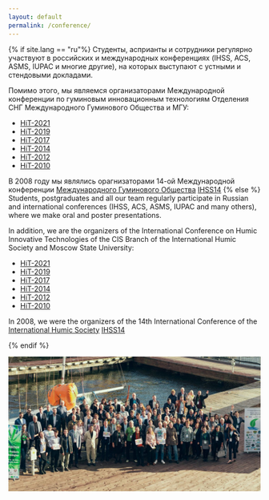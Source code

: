 ```yaml
---
layout: default
permalink: /conference/
---
```

{% if site.lang == "ru"%}
Студенты, асприанты и сотрудники регулярно участвуют в российских и международных конференциях (IHSS, ACS, ASMS, IUPAC и многие другие), на которых выступают с устными и стендовыми докладами.

Помимо этого, мы являемся организаторами Международной конференции по гуминовым инновационным технологиям Отделения СНГ Международного Гуминового Общества и МГУ:

- [HiT-2021](http://www.humus.ru/hit-2021/ru/)
- [HiT-2019](http://www.humus.ru/hit-2019/ru/)
- [HiT-2017](http://www.humus.ru/hit-2017/ru/)
- [HiT-2014](http://www.humus.ru/hit-2014/ru/)
- [HiT-2012](http://www.humus.ru/hit-2012/ru/)
- [HiT-2010](http://www.humus.ru/hit-2010/ru/)


В 2008 году мы являлись орагнизаторами 14-ой Международной конференции [Международного Гуминового Общества](http://humic-substances.org/) [IHSS14](http://www.humus.ru/ihss-14/eng/index.htm)
{% else %}
Students, postgraduates and all our team regularly participate in Russian and international conferences (IHSS, ACS, ASMS, IUPAC and many others), where we make oral and poster presentations.

In addition, we are the organizers of the International Conference on Humic Innovative Technologies of the CIS Branch of the International Humic Society and Moscow State University:

- [HiT-2021](http://www.humus.ru/hit-2021/en/)
- [HiT-2019](http://www.humus.ru/hit-2019/eng/)
- [HiT-2017](http://www.humus.ru/hit-2017/eng/)
- [HiT-2014](http://www.humus.ru/hit-2014/eng/)
- [HiT-2012](http://www.humus.ru/hit-2012/eng/)
- [HiT-2010](http://www.humus.ru/hit-2010/eng/)


In 2008, we were the organizers of the 14th International Conference of the [International Humic Society](http://humic-substances.org/) [IHSS14](http://www.humus.ru/ihss-14/eng/index.htm)

{% endif %}



<a href="https://www.humus.ru" ><img src="/assets/images/site-logo/conferences.jpg" /></a>
